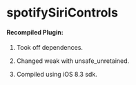# spotifySiriControls

#### Recompiled Plugin:
1. Took off dependences.

2. Changed weak with unsafe_unretained.

3. Compiled using iOS 8.3 sdk.